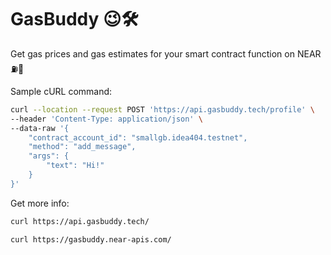 # GasBuddy 😉🛠️

Get gas prices and gas estimates for your smart contract function on NEAR ⛽️📄

Sample cURL command: 

```bash
curl --location --request POST 'https://api.gasbuddy.tech/profile' \
--header 'Content-Type: application/json' \
--data-raw '{
    "contract_account_id": "smallgb.idea404.testnet",
    "method": "add_message",
    "args": {
        "text": "Hi!"
    }
}'
```

Get more info: 

```bash
curl https://api.gasbuddy.tech/
```


```bash
curl https://gasbuddy.near-apis.com/
```
